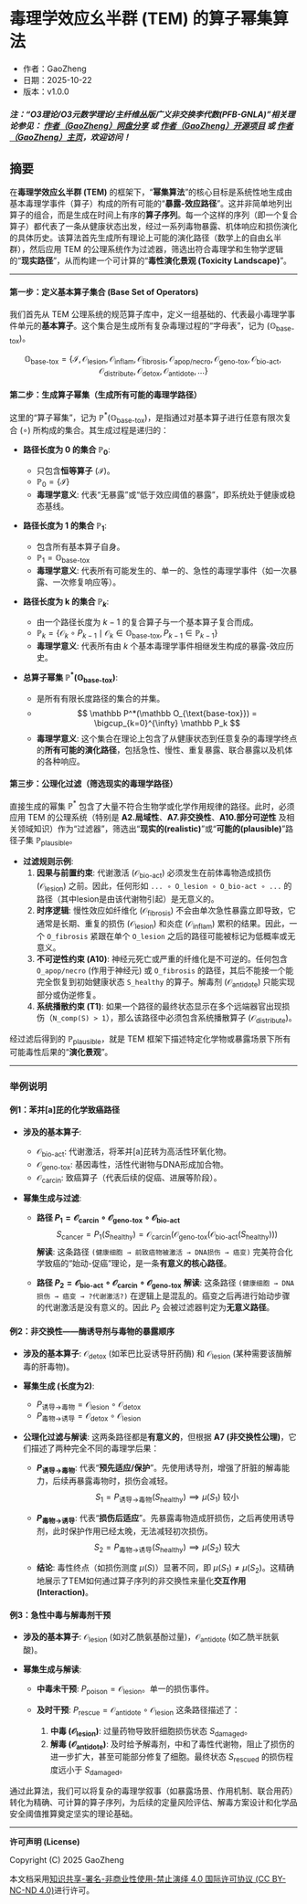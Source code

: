 # 毒理学效应幺半群 (TEM) 的算子幂集算法

- 作者：GaoZheng
- 日期：2025-10-22
- 版本：v1.0.0

#### ***注：“O3理论/O3元数学理论/主纤维丛版广义非交换李代数(PFB-GNLA)”相关理论参见： [作者（GaoZheng）网盘分享](https://drive.google.com/drive/folders/1lrgVtvhEq8cNal0Aa0AjeCNQaRA8WERu?usp=sharing) 或 [作者（GaoZheng）开源项目](https://github.com/CTaiDeng/open_meta_mathematical_theory) 或 [作者（GaoZheng）主页](https://mymetamathematics.blogspot.com)，欢迎访问！***

## 摘要
在**毒理学效应幺半群 (TEM)** 的框架下，“**幂集算法**”的核心目标是系统性地生成由基本毒理学事件（算子）构成的所有可能的“**暴露-效应路径**”。这并非简单地列出算子的组合，而是生成在时间上有序的**算子序列**。每一个这样的序列（即一个复合算子）都代表了一条从健康状态出发，经过一系列毒物暴露、机体响应和损伤演化的具体历史。该算法首先生成所有理论上可能的演化路径（数学上的自由幺半群），然后应用 TEM 的公理系统作为过滤器，筛选出符合毒理学和生物学逻辑的“**现实路径**”，从而构建一个可计算的“**毒性演化景观 (Toxicity Landscape)**”。

---

#### **第一步：定义基本算子集合 (Base Set of Operators)**

我们首先从 TEM 公理系统的规范算子库中，定义一组基础的、代表最小毒理学事件单元的**基本算子**。这个集合是生成所有复杂毒理过程的“字母表”，记为 $(\mathbb O_{\text{base-tox}})$。

$$
\mathbb O_{\text{base-tox}} = \{ \mathcal I, \mathcal O_{\text{lesion}}, \mathcal O_{\text{inflam}}, \mathcal O_{\text{fibrosis}}, \mathcal O_{\text{apop/necro}}, \mathcal O_{\text{geno-tox}}, \mathcal O_{\text{bio-act}}, \mathcal O_{\text{distribute}}, \mathcal O_{\text{detox}}, \mathcal O_{\text{antidote}}, \dots \}
$$

#### **第二步：生成算子幂集（生成所有可能的毒理学路径）**

这里的“算子幂集”，记为 $\mathbb P^*(\mathbb O_{\text{base-tox}})$，是指通过对基本算子进行任意有限次复合 $(\circ)$ 所构成的集合。其生成过程是递归的：

*   **路径长度为 0 的集合 $\mathbb P_0$**:
    *   只包含**恒等算子** $(\mathcal I)$。
    *   $\mathbb P_0 = \{ \mathcal I \}$
    *   **毒理学意义**: 代表“无暴露”或“低于效应阈值的暴露”，即系统处于健康或稳态基线。

*   **路径长度为 1 的集合 $\mathbb P_1$**:
    *   包含所有基本算子自身。
    *   $\mathbb P_1 = \mathbb O_{\text{base-tox}}$
    *   **毒理学意义**: 代表所有可能发生的、单一的、急性的毒理学事件（如一次暴露、一次修复响应等）。

*   **路径长度为 k 的集合 $\mathbb P_k$**:
    *   由一个路径长度为 $k-1$ 的复合算子与一个基本算子复合而成。
    *   $\mathbb P_k = \{ \mathcal O_{k} \circ P_{k-1} \mid \mathcal O_{k} \in \mathbb O_{\text{base-tox}}, P_{k-1} \in \mathbb P_{k-1} \}$
    *   **毒理学意义**: 代表所有由 $k$ 个基本毒理学事件相继发生构成的暴露-效应历史。

*   **总算子幂集 $\mathbb P^*(\mathbb O_{\text{base-tox}})$**:
    *   是所有有限长度路径的集合的并集。
    *   $$ \mathbb P^*(\mathbb O_{\text{base-tox}}) = \bigcup_{k=0}^{\infty} \mathbb P_k $$
    *   **毒理学意义**: 这个集合在理论上包含了从健康状态到任意复杂的毒理学终点的**所有可能的演化路径**，包括急性、慢性、重复暴露、联合暴露以及机体的各种响应。

#### **第三步：公理化过滤（筛选现实的毒理学路径）**

直接生成的幂集 $\mathbb P^*$ 包含了大量不符合生物学或化学作用规律的路径。此时，必须应用 TEM 的公理系统（特别是 **A2.局域性**、**A7.非交换性**、**A10.部分可逆性** 及相关领域知识）作为“过滤器”，筛选出“**现实的(realistic)**”或“**可能的(plausible)**”路径子集 $\mathbb P_{\text{plausible}}$。

*   **过滤规则示例**:
    1.  **因果与前置约束**: 代谢激活 $(\mathcal O_{\text{bio-act}})$ 必须发生在前体毒物造成损伤 $(\mathcal O_{\text{lesion}})$ 之前。因此，任何形如 `... ∘ O_lesion ∘ O_bio-act ∘ ...` 的路径（其中lesion是由该代谢物引起）是无意义的。
    2.  **时序逻辑**: 慢性效应如纤维化 $(\mathcal O_{\text{fibrosis}})$ 不会由单次急性暴露立即导致，它通常是长期、重复的损伤 $(\mathcal O_{\text{lesion}})$ 和炎症 $(\mathcal O_{\text{inflam}})$ 累积的结果。因此，一个 `O_fibrosis` 紧跟在单个 `O_lesion` 之后的路径可能被标记为低概率或无意义。
    3.  **不可逆性约束 (A10)**: 神经元死亡或严重的纤维化是不可逆的。任何包含 `O_apop/necro` (作用于神经元) 或 `O_fibrosis` 的路径，其后不能接一个能完全恢复到初始健康状态 `S_healthy` 的算子。解毒剂 $(\mathcal O_{\text{antidote}})$ 只能实现部分或伪逆修复。
    4.  **系统播散约束 (T1)**: 如果一个路径的最终状态显示在多个远端器官出现损伤（`N_comp(S) > 1`），那么该路径中必须包含系统播散算子 $(\mathcal O_{\text{distribute}})$。

经过滤后得到的 $\mathbb P_{\text{plausible}}$，就是 TEM 框架下描述特定化学物或暴露场景下所有可能毒性后果的“**演化景观**”。

---

### **举例说明**

#### **例1：苯并[a]芘的化学致癌路径**

*   **涉及的基本算子**:
    *   $\mathcal O_{\text{bio-act}}$: 代谢激活，将苯并[a]芘转为高活性环氧化物。
    *   $\mathcal O_{\text{geno-tox}}$: 基因毒性，活性代谢物与DNA形成加合物。
    *   $\mathcal O_{\text{carcin}}$: 致癌算子（代表后续的促癌、进展等阶段）。

*   **幂集生成与过滤**:
    *   **路径 $P_1 = \mathcal O_{\text{carcin}} \circ \mathcal O_{\text{geno-tox}} \circ \mathcal O_{\text{bio-act}}$**
        $$ S_{\text{cancer}} = P_1(S_{\text{healthy}}) = \mathcal O_{\text{carcin}}(\mathcal O_{\text{geno-tox}}(\mathcal O_{\text{bio-act}}(S_{\text{healthy}}))) $$
        **解读**: 这条路径 `(健康细胞 → 前致癌物被激活 → DNA损伤 → 癌变)` 完美符合化学致癌的“始动-促癌”理论，是一条**有意义的核心路径**。

    *   **路径 $P_2 = \mathcal O_{\text{bio-act}} \circ \mathcal O_{\text{carcin}} \circ \mathcal O_{\text{geno-tox}}$**
        **解读**: 这条路径 `(健康细胞 → DNA损伤 → 癌变 → ?代谢激活?)` 在逻辑上是混乱的。癌变之后再进行始动步骤的代谢激活是没有意义的。因此 $P_2$ 会被过滤器判定为**无意义路径**。

#### **例2：非交换性——酶诱导剂与毒物的暴露顺序**

*   **涉及的基本算子**: $\mathcal O_{\text{detox}}$ (如苯巴比妥诱导肝药酶) 和 $\mathcal O_{\text{lesion}}$ (某种需要该酶解毒的肝毒物)。

*   **幂集生成 (长度为2)**:
    *   $P_{\text{诱导→毒物}} = \mathcal O_{\text{lesion}} \circ \mathcal O_{\text{detox}}$
    *   $P_{\text{毒物→诱导}} = \mathcal O_{\text{detox}} \circ \mathcal O_{\text{lesion}}$

*   **公理化过滤与解读**: 这两条路径都是**有意义的**，但根据 **A7 (非交换性公理)**，它们描述了两种完全不同的毒理学后果：
    *   **$P_{\text{诱导→毒物}}$**: 代表“**预先适应/保护**”。先使用诱导剂，增强了肝脏的解毒能力，后续再暴露毒物时，损伤会减轻。
        $$ S_1 = P_{\text{诱导→毒物}}(S_{\text{healthy}}) \implies \mu(S_1) \text{ 较小} $$

    *   **$P_{\text{毒物→诱导}}$**: 代表“**损伤后适应**”。先暴露毒物造成肝损伤，之后再使用诱导剂，此时保护作用已经太晚，无法减轻初次损伤。
        $$ S_2 = P_{\text{毒物→诱导}}(S_{\text{healthy}}) \implies \mu(S_2) \text{ 较大} $$

    *   **结论**: 毒性终点（如损伤测度 $\mu(S)$）显著不同，即 $\mu(S_1) \neq \mu(S_2)$。这精确地展示了TEM如何通过算子序列的非交换性来量化**交互作用 (Interaction)**。

#### **例3：急性中毒与解毒剂干预**

*   **涉及的基本算子**: $\mathcal O_{\text{lesion}}$ (如对乙酰氨基酚过量)，$\mathcal O_{\text{antidote}}$ (如乙酰半胱氨酸)。

*   **幂集生成与解读**:
    *   **中毒未干预**: $P_{\text{poison}} = \mathcal O_{\text{lesion}}$。单一的损伤事件。

    *   **及时干预**: $P_{\text{rescue}} = \mathcal O_{\text{antidote}} \circ \mathcal O_{\text{lesion}}$
        这条路径描述了：
        1.  **中毒 ($\mathcal O_{\text{lesion}}$)**: 过量药物导致肝细胞损伤状态 $S_{\text{damaged}}$。
        2.  **解毒 ($\mathcal O_{\text{antidote}}$)**: 及时给予解毒剂，中和了毒性代谢物，阻止了损伤的进一步扩大，甚至可能部分修复了细胞。最终状态 $S_{\text{rescued}}$ 的损伤程度远小于 $S_{\text{damaged}}$。

通过此算法，我们可以将复杂的毒理学叙事（如暴露场景、作用机制、联合用药）转化为精确、可计算的算子序列，为后续的定量风险评估、解毒方案设计和化学品安全阈值推算奠定坚实的理论基础。

---

**许可声明 (License)**

Copyright (C) 2025 GaoZheng

本文档采用[知识共享-署名-非商业性使用-禁止演绎 4.0 国际许可协议 (CC BY-NC-ND 4.0)](https://creativecommons.org/licenses/by-nc-nd/4.0/deed.zh-Hans)进行许可。

